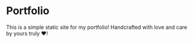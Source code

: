 # Portfolio

This is a simple static site for my portfolio! Handcrafted with love and care by yours truly ❤️!